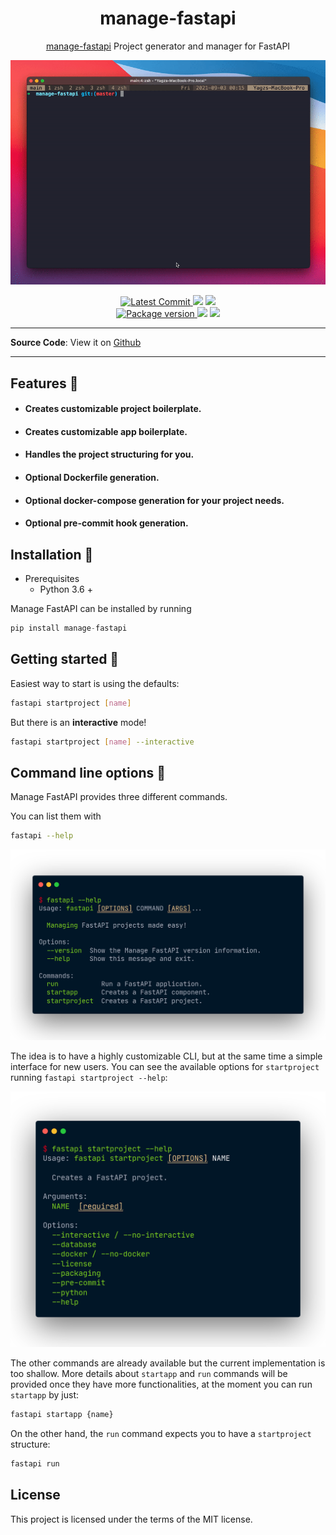 <div align="center">
<h1>manage-fastapi</h1>

[manage-fastapi](https://github.com/ycd/manage-fastapi) Project generator and manager for FastAPI


![manage_fastapi](assets/readme.gif)

<p align="center">
    <a href="https://github.com/ycd/manage-fastapi" target="_blank">
        <img src="https://img.shields.io/github/last-commit/ycd/manage-fastapi?style=for-the-badge" alt="Latest Commit">
    </a>
        <img src="https://img.shields.io/github/workflow/status/ycd/manage-fastapi/Test?style=for-the-badge">
        <img src="https://img.shields.io/codecov/c/github/ycd/manage-fastapi?style=for-the-badge">
    <br />
    <a href="https://pypi.org/project/manage-fastapi" target="_blank">
        <img src="https://img.shields.io/pypi/v/manage-fastapi?style=for-the-badge" alt="Package version">
    </a>
    <img src="https://img.shields.io/pypi/pyversions/manage-fastapi?style=for-the-badge">
    <img src="https://img.shields.io/github/license/ycd/manage-fastapi?style=for-the-badge">
</p>
</div>


---

**Source Code**: View it on [Github](https://github.com/ycd/manage-fastapi/)

---


##  Features 🚀

* #### Creates customizable **project boilerplate.**
* #### Creates customizable **app boilerplate.**
* #### Handles the project structuring for you.
* #### Optional Dockerfile generation.
* #### Optional docker-compose generation for your project needs.
* #### Optional pre-commit hook generation.


## Installation 📌

* Prerequisites
    * Python 3.6 +

Manage FastAPI can be installed by running 

```python
pip install manage-fastapi 
```


## Getting started 🎈

Easiest way to start is using the defaults:

```bash
fastapi startproject [name]
```

But there is an **interactive** mode!

```bash
fastapi startproject [name] --interactive
```



## Command line options 🧰

Manage FastAPI provides three different commands. 

You can list them with

```bash
fastapi --help
```

<img src="assets/fastapi-help.png" width=600>

The idea is to have a highly customizable CLI, but at the same time a simple interface for new users. You can see the available options for `startproject` running `fastapi startproject --help`:

<img src="assets/startproject-help.png" width=600>

The other commands are already available but the current implementation is too shallow. More details about `startapp` and `run` commands will be provided once they have more functionalities, at the moment you can run `startapp` by just:

```bash
fastapi startapp {name}
```

On the other hand, the `run` command expects you to have a `startproject` structure:

```bash
fastapi run
```

## License

This project is licensed under the terms of the MIT license.

